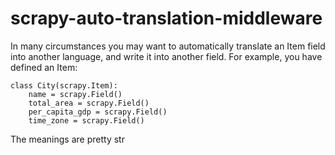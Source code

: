 # scrapy-auto-translation-middleware
In many circumstances you may want to automatically translate an Item field into another language, and write it into another field. For example, you have defined an Item:

    class City(scrapy.Item):
	    name = scrapy.Field()
	    total_area = scrapy.Field()
	    per_capita_gdp = scrapy.Field()
	    time_zone = scrapy.Field()

The meanings are pretty str
<!--stackedit_data:
eyJoaXN0b3J5IjpbMTg5ODIyODU4NiwtMTE4MjMxNTk5OSwtOD
k5MDkyMzg4LDEwMDU5MTkzODIsLTE0NjMwNjc4MjksNzAzNTMy
NywtOTg3OTIxNzMsLTIxMDMxNTgxMzcsLTg4NTQ4OTI2XX0=
-->
